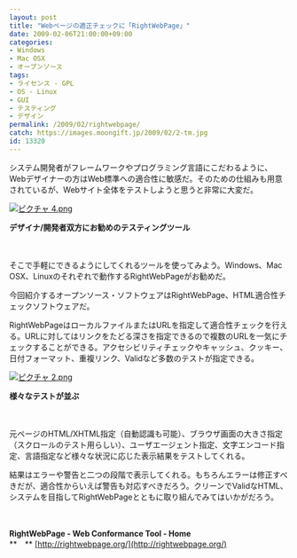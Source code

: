 ```yaml
---
layout: post
title: "Webページの適正チェックに「RightWebPage」"
date: 2009-02-06T21:00:00+09:00
categories:
- Windows
- Mac OSX
- オープンソース
tags: 
- ライセンス - GPL
- OS - Linux
- GUI
- テスティング
- デザイン
permalink: /2009/02/rightwebpage/
catch: https://images.moongift.jp/2009/02/2-tm.jpg
id: 13320
---
```

システム開発者がフレームワークやプログラミング言語にこだわるように、Webデザイナーの方はWeb標準への適合性に敏感だ。そのための仕組みも用意されているが、Webサイト全体をテストしようと思うと非常に大変だ。

  

[![ピクチャ 4.png](https://images.moongift.jp/2009/02/4-tm.jpg)](https://images.moongift.jp/2009/02/4.png)  
  
**デザイナ/開発者双方にお勧めのテスティングツール**

  

　

  

そこで手軽にできるようにしてくれるツールを使ってみよう。Windows、Mac OSX、Linuxのそれぞれで動作するRightWebPageがお勧めだ。

  

今回紹介するオープンソース・ソフトウェアはRightWebPage、HTML適合性チェックソフトウェアだ。

  
<!--more-->

RightWebPageはローカルファイルまたはURLを指定して適合性チェックを行える。URLに対してはリンクをたどる深さを指定できるので複数のURLを一気にチェックすることができる。アクセシビリティチェックやキャッシュ、クッキー、日付フォーマット、重複リンク、Validなど多数のテストが指定できる。

  

[![ピクチャ 2.png](https://images.moongift.jp/2009/02/2-tm.jpg)](https://images.moongift.jp/2009/02/2.png)  
  
**様々なテストが並ぶ**

  

　

  

元ページのHTML/XHTML指定（自動認識も可能）、ブラウザ画面の大きさ指定（スクロールのテスト用らしい）、ユーザエージェント指定、文字エンコード指定、言語指定など様々な状況に応じた表示結果をテストしてくれる。

  

結果はエラーや警告と二つの段階で表示してくれる。もちろんエラーは修正すべきだが、適合性からいえば警告も対応すべきだろう。クリーンでValidなHTML、システムを目指してRightWebPageとともに取り組んでみてはいかがだろう。

  

　

  

**RightWebPage - Web Conformance Tool - Home**  
**　** [http://rightwebpage.org/](http://rightwebpage.org/)

  

